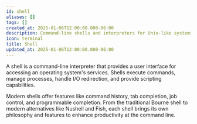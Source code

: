 ```yaml
---
id: shell
aliases: []
tags: []
created_at: 2025-01-06T12:00:00.000-06:00
description: Command-line shells and interpreters for Unix-like systems
icon: terminal
title: Shell
updated_at: 2025-01-06T12:00:00.000-06:00
---
```


A shell is a command-line interpreter that provides a user interface for accessing an operating system's services. Shells execute commands, manage processes, handle I/O redirection, and provide scripting capabilities.

Modern shells offer features like command history, tab completion, job control, and programmable completion. From the traditional Bourne shell to modern alternatives like Nushell and Fish, each shell brings its own philosophy and features to enhance productivity at the command line.